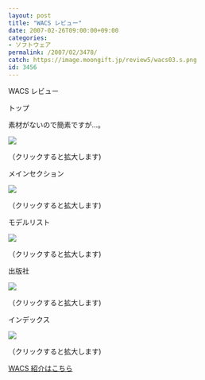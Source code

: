 ```yaml
---
layout: post
title: "WACS レビュー"
date: 2007-02-26T09:00:00+09:00
categories:
- ソフトウェア
permalink: /2007/02/3478/
catch: https://image.moongift.jp/review5/wacs03.s.png
id: 3456
---
```

WACS レビュー  
<!--more-->

トップ

  

素材がないので簡素ですが…。

  

[![](https://image.moongift.jp/review5/wacs01.s.png)](https://image.moongift.jp/review5/wacs01.png)  
  
（クリックすると拡大します)

  

メインセクション

  

[![](https://image.moongift.jp/review5/wacs02.s.png)](https://image.moongift.jp/review5/wacs02.png)  
  
（クリックすると拡大します)

  

モデルリスト

  

[![](https://image.moongift.jp/review5/wacs03.s.png)](https://image.moongift.jp/review5/wacs03.png)  
  
（クリックすると拡大します)

  

出版社

  

[![](https://image.moongift.jp/review5/wacs04.s.png)](https://image.moongift.jp/review5/wacs04.png)  
  
（クリックすると拡大します)

  

インデックス

  

[![](https://image.moongift.jp/review5/wacs05.s.png)](https://image.moongift.jp/review5/wacs05.png)  
  
（クリックすると拡大します)

  

[WACS 紹介はこちら](http://oss.moongift.jp/intro/i-3473.html)

